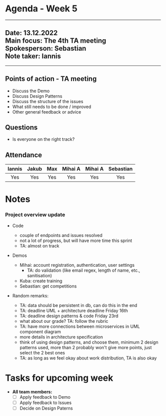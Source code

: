 # Agenda - Week 5

---
**Date:**           13.12.2022\
**Main focus:**     The 4th TA meeting\
**Spokesperson:**   Sebastian\
**Note taker:**     Iannis
---

---
## Points of action - TA meeting
* Discuss the Demo
* Discuss Design Patterns
* Discuss the structure of the issues
* What still needs to be done / improved
* Other general feedback or advice

## Questions
* Is everyone on the right track?

## Attendance

| Iannis  | Jakub|   Max  |Mihai A| Mihai A  | Sebastian|
|:-------:|:----:|:------:|:-----:|:--------:|:--------:|
| Yes     | Yes  | Yes    | Yes   | Yes      | Yes      |

# Notes
### Project overview update
* Code
	* couple of endpoints and issues resolved
	* not a lot of progress, but will have more time this sprint
	* TA: almost on track

* Demos
	* Mihai: account registration, authentication, user settings
		* TA: do validation (like email regex, length of name, etc., sanitisation)
	* Kuba: create training
	* Sebastian: get competitions

* Random remarks:
	* TA: data should be persistent in db, can do this in the end
	* TA: deadline UML + architecture deadline Friday 16th
	* TA: deadline design patterns & code Friday 23rd
	* what about our grade? TA: follow the rubric
	* TA: have more connections between microservices in UML component diagram
	* more details in architecture specification
	* think of using design patterns, and choose them, minimum 2 design patterns used,
	  more than 2 probably won't give more points, just select the 2 best ones
	* TA: as long as we feel okay about work distribution, TA is also okay

# Tasks for upcoming week 
- **All team members:**
    - [ ] Apply feedback to Demo
    - [ ] Apply feedback to Issues
    - [ ] Decide on Design Paterns

